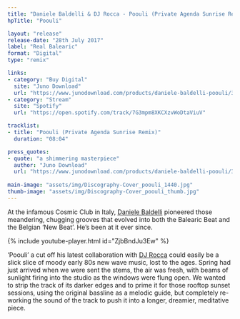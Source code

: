 ```yaml
---
title: "Daniele Baldelli & DJ Rocca - Poouli (Private Agenda Sunrise Remix)"
hpTitle: "Poouli"

layout: "release"
release-date: "28th July 2017"
label: "Real Balearic"
format: "Digital"
type: "remix"

links:
- category: "Buy Digital"
  site: "Juno Download"
  url: "https://www.junodownload.com/products/daniele-baldelli-poouli/3455762-02/"
- category: "Stream"
  site: "Spotify"
  url: "https://open.spotify.com/track/7G3mpm8XKCXzvWoDtaViuV"

tracklist:
- title: "Poouli (Private Agenda Sunrise Remix)"
  duration: "08:04"

press_quotes:
- quote: "a shimmering masterpiece"
  author: "Juno Download"
  url: "https://www.junodownload.com/products/daniele-baldelli-poouli/3455762-02/"
    
main-image: "assets/img/Discography-Cover_poouli_1440.jpg"
thumb-image: "assets/img/Discography-Cover_poouli_thumb.jpg"
---
```


At the infamous Cosmic Club in Italy, [Daniele Baldelli](https://www.residentadvisor.net/dj/danielebaldelli) pioneered those meandering, chugging grooves that evolved into both the Balearic Beat and the Belgian ‘New Beat’. He’s been at it ever since. 

{% include youtube-player.html id="ZjbBndJu3Ew" %}

‘Poouli’ a cut off his latest collaboration with [DJ Rocca](https://soundcloud.com/dj-rocca) could easily be a slick slice of moody early 80s new wave music, lost to the ages. Spring had just arrived when we were sent the stems, the air was fresh, with beams of sunlight firing into the studio as the windows were flung open. We wanted to strip the track of its darker edges and to prime it for those rooftop sunset sessions, using the original bassline as a melodic guide, but completely re-working the sound of the track to push it into a longer, dreamier, meditative piece. 

